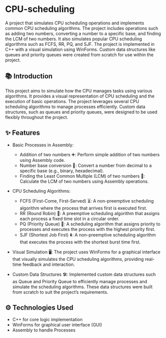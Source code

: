 # CPU-scheduling
A project that simulates CPU scheduling operations and implements common CPU scheduling algorithms. The project includes operations such as adding two numbers, converting a number to a specific base, and finding the LCM of two numbers.
It also simulates popular CPU scheduling algorithms such as FCFS, RR, PQ, and SJF. The project is implemented in C++ with a visual simulation using WinForms. Custom data structures like queues and priority queues were created from scratch for use within the project.

## 📚 Introduction
This project aims to simulate how the CPU manages tasks using various algorithms. It provides a visual representation of CPU scheduling and the execution of basic operations. The project leverages several CPU scheduling algorithms to manage processes efficiently. Custom data structures, such as queues and priority queues, were designed to be used flexibly throughout the project.

## ✨ Features
- Basic Processes in Assembly:
  - Addition of two numbers ➕: Perform simple addition of two numbers using Assembly code.
  - Number base conversion 🔢: Convert a number from decimal to a specific base (e.g., binary, hexadecimal).
  - Finding the Least Common Multiple (LCM) of two numbers 📏: Calculate the LCM of two numbers using Assembly operations.
- CPU Scheduling Algorithms:
  - FCFS (First-Come, First-Served) ⏳: A non-preemptive scheduling algorithm where the process that arrives first is executed first.
  - RR (Round Robin) 🔄: A preemptive scheduling algorithm that assigns each process a fixed time slot in a circular order.
  - PQ (Priority Queue) 🏅: A scheduling algorithm that assigns priority to processes and executes the process with the highest priority first.
  - SJF (Shortest Job First) ⬇️: A non-preemptive scheduling algorithm that executes the process with the shortest burst time first.
  
- Visual Simulation 🖥️: The project uses WinForms for a graphical interface that visually simulates the CPU scheduling algorithms, providing real-time feedback and interaction.
 
- Custom Data Structures 🛠️: Implemented custom data structures such as Queue and Priority Queue to efficiently manage processes and simulate the scheduling algorithms. These data structures were built from scratch to suit the project’s requirements.

## ⚙ Technologies Used
- C++ for core logic implementation
- WinForms for graphical user interface (GUI)
- Assembly to handle Processes








